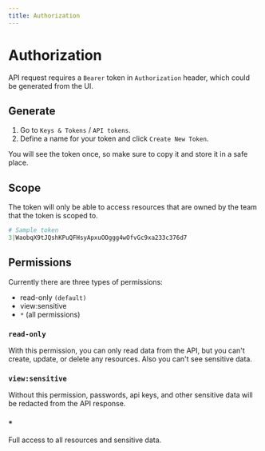 ```yaml
---
title: Authorization
---
```


# Authorization

API request requires a `Bearer` token in `Authorization` header, which could be generated from the UI.

## Generate

1. Go to `Keys & Tokens` / `API tokens`.
2. Define a name for your token and click `Create New Token`.

<Aside type="tip">
  You will see the token once, so make sure to copy it and store it in a safe
  place.
</Aside>

## Scope

The token will only be able to access resources that are owned by the team that the token is scoped to.

```php
# Sample token
3|WaobqX9tJQshKPuQFHsyApxuOOggg4wOfvGc9xa233c376d7
```

## Permissions

Currently there are three types of permissions:

- read-only `(default)`
- view:sensitive
- `*` (all permissions)

### `read-only`

With this permission, you can only read data from the API, but you can't create, update, or delete any resources. Also you can't see sensitive data.

### `view:sensitive`

Without this permission, passwords, api keys, and other sensitive data will be redacted from the API response.

### `*`

Full access to all resources and sensitive data.
